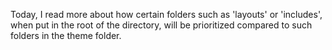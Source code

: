 Today, I read more about how certain folders such as 'layouts' or 'includes', when put in the root of the directory, will be prioritized compared to such folders in the theme folder. 
